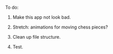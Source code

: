 To do:

1) Make this app not look bad.

2) Stretch: animations for moving chess pieces?

3) Clean up file structure.

4) Test.